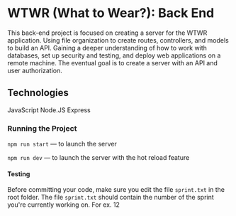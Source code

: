 # WTWR (What to Wear?): Back End

This back-end project is focused on creating a server for the WTWR application. Using file organization to create routes, controllers, and models to build an API. Gaining a deeper understanding of how to work with databases, set up security and testing, and deploy web applications on a remote machine. The eventual goal is to create a server with an API and user authorization.

## Technologies

JavaScript
Node.JS
Express

### Running the Project

`npm run start` — to launch the server

`npm run dev` — to launch the server with the hot reload feature

#### Testing

Before committing your code, make sure you edit the file `sprint.txt` in the root folder. The file `sprint.txt` should contain the number of the sprint you're currently working on. For ex. 12